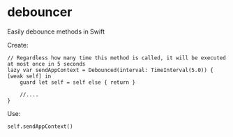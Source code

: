 # debouncer
Easily debounce methods in Swift

Create:
```
// Regardless how many time this method is called, it will be executed at most once in 5 seconds
lazy var sendAppContext = Debounced(interval: TimeInterval(5.0)) { [weak self] in
    guard let self = self else { return }

    //....
}
```

Use:
```
self.sendAppContext()
```
